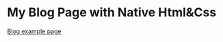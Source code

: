 # My Blog Page with Native Html&Css
[Blog example page](https://kostyahrytsyuk.github.io/myNativeHtmlPage/)
